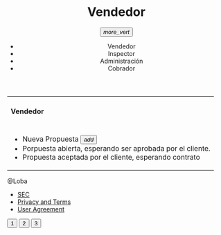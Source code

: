 <html>
   <head>
      <h1><title>Vendedor</title></h1>
      <link rel="stylesheet" href="https://storage.googleapis.com/code.getmdl.io/1.0.6/material.indigo-pink.min.css">
      <script src="https://storage.googleapis.com/code.getmdl.io/1.0.6/material.min.js"></script>
      <link rel="stylesheet" href="https://fonts.googleapis.com/icon?family=Material+Icons">
    </head>
  <div id="page">
		<div id="header">
		<div id="logo">
	<a href="index.html"><ScreenShot src="https://drive.google.com/file/d/0B4E-j9J8vZ6Ja0JUOFZETkFHcmc/view?usp=sharing?raw=true" alt="LOGO"></a>
	</div>
  <td>
      <div class=”mdl-layout mdl-js-layout”>
    <header class=”mdl-layout__header”>
        <div class=”mdl-layout-icon”></div>
        <div class=”mdl-layout__header-row”>
            <span class=”mdl-layout__title”><center><h1>Vendedor</h1></center></span>
            <div class="container mdl-shadow--2dp">
         <div class="bar">    
            <button id="demo_menu-lower-left" class="mdl-button mdl-js-button mdl-button--icon" data-upgraded=",MaterialButton">
               <i class="material-icons">more_vert</i>
            </button>
            <ul class="mdl-menu mdl-menu--bottom-left mdl-js-menu mdl-js-ripple-effect"
               for="demo_menu-lower-left">
               <li class="mdl-menu__item">Vendedor</li>
               <li disable class="mdl-menu__item">Inspector</li>
               <li disable class="mdl-menu__item">Administración</li> 
               <li disable class="mdl-menu__item">Cobrador</li>  
            </ul>        
         </div>
         <div class="background"></div>
      </div>
    </header>
</div>
   </td>
   <body>
   <table>
   <tr><td><h4>Vendedor</h4></td></tr>
   <tr>
   <td>
     <div class="bar">    
                <ul class="demo-list-three mdl-list">
  <li class="mdl-list__item mdl-list__item--three-line">
    <span class="mdl-list__item-primary-content">
     <span>Nueva Propuesta</span>
     <button class="mdl-button mdl-js-button mdl-button--fab mdl-button--colored">
  <i class="material-icons">add</i>
</button>
    </span>
    <span class="mdl-list__item-secondary-content">
    </span>
  </li>
  <li class="mdl-list__item mdl-list__item--three-line">
    <span class="mdl-list__item-primary-content">
     <span>Porpuesta abierta, esperando ser aprobada por el cliente.</span>
    </span>
   </li>
  <li class="mdl-list__item mdl-list__item--three-line">
    <span class="mdl-list__item-primary-content">
      <span>Propuesta aceptada por el cliente, esperando contrato</span>
    </span>
    <span class="mdl-list__item-secondary-content">
    </span>
  </li>
</ul>
         </div>
         <div class="background"></div>
      </div>
   </td>
   </tr>
   </table>
    <div class="mdl-layout mdl-js-layout mdl-layout--fixed-header">
    <main class="mdl-layout__content">    
         <footer class="mdl-mini-footer">
            <div class="mdl-mini-footer__left-section">
               <div class="mdl-logo">
                  @Loba
               </div>
               <ul class="mdl-mini-footer__link-list">
                  <li><a href="http://www.sec.cl">SEC</a></li>
                  <li><a href="#">Privacy and Terms</a></li>
                  <li><a href="#">User Agreement</a></li>
               </ul>
            </div>
            <div class="mdl-mini-footer__right-section">
               <button class="mdl-mini-footer__social-btn">1</button>
               <button class="mdl-mini-footer__social-btn">2</button>
               <button class="mdl-mini-footer__social-btn">3</button>
            </div>
         </footer>
      </main>
</body>
</html>
